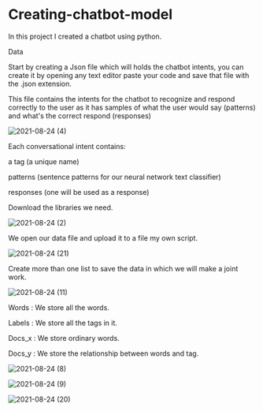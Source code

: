 # Creating-chatbot-model

In this project I created a chatbot using python.

Data

Start by creating a Json file which will holds the chatbot intents, you can create it by opening any text editor paste your code and save that file with the .json extension.

This file contains the intents for the chatbot to recognize and respond correctly to the user as it has samples of what the user would say (patterns) and what's the correct respond (responses)

![2021-08-24 (4)](https://user-images.githubusercontent.com/86461558/130567924-40a751d3-72f2-435b-85ca-3bb49cbbf998.png)


Each conversational intent contains:

a tag (a unique name)

patterns (sentence patterns for our neural network text classifier)

responses (one will be used as a response)



Download the libraries we need.

![2021-08-24 (2)](https://user-images.githubusercontent.com/86461558/130568083-08243b60-d1d9-4bb8-a4bd-203bd77a123a.png)

We open our data file and upload it to a file
my own script.

![2021-08-24 (21)](https://user-images.githubusercontent.com/86461558/130598732-bcd20bf0-c431-4a32-b4e8-ae79f8621817.png)


Create more than one list to save the data in which we will make a joint work.


![2021-08-24 (11)](https://user-images.githubusercontent.com/86461558/130598420-f17983fa-924b-4f81-a1c6-016a67bcbf4a.png)



Words :  We store all the words.

Labels : We store all the tags in it.

Docs_x : We store ordinary words.

Docs_y : We store the relationship between words and tag.



![2021-08-24 (8)](https://user-images.githubusercontent.com/86461558/130598879-c9a11ba8-aa32-4946-8850-811759b0e483.png)







![2021-08-24 (9)](https://user-images.githubusercontent.com/86461558/130599126-b40b5312-2846-4776-8fd9-7edecabf2ac9.png)




 
 ![2021-08-24 (20)](https://user-images.githubusercontent.com/86461558/130599435-d0c38aab-b9a3-4396-aae6-b5c128f5f20a.png)

 
